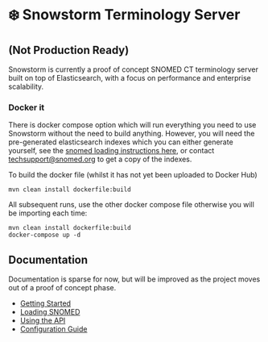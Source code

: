 # ❄️ Snowstorm Terminology Server

## (Not Production Ready)

Snowstorm is currently a proof of concept SNOMED CT terminology server built on top of Elasticsearch, with a focus on performance and enterprise scalability.

### Docker it
There is docker compose option which will run everything you need to use Snowstorm without the need to build anything. However, you will need the pre-generated elasticsearch indexes which you can either generate yourself, see the [snomed loading instructions here](docs/loading-snomed.md), or contact [techsupport@snomed.org](mailto::techsupport@snomed.org) to get a copy of the indexes.

To build the docker file (whilst it has not yet been uploaded to Docker Hub)
```
mvn clean install dockerfile:build
```

All subsequent runs, use the other docker compose file otherwise you will be importing each time:
```
mvn clean install dockerfile:build
docker-compose up -d
```


## Documentation
Documentation is sparse for now, but will be improved as the project moves out of a proof of concept phase.

- [Getting Started](docs/getting-started.md)
- [Loading SNOMED](docs/loading-snomed.md)
- [Using the API](docs/using-the-api.md)
- [Configuration Guide](docs/configuration-guide.md)
